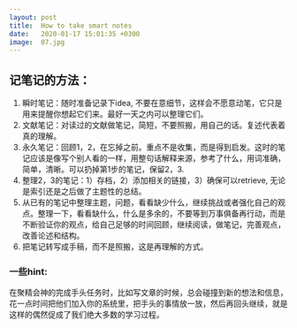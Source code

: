 ```yaml
---
layout: post
title:  How to take smart notes
date:   2020-01-17 15:01:35 +0300
image:  07.jpg
---
```


## 记笔记的方法：

1. 瞬时笔记：随时准备记录下idea, 不要在意细节，这样会不愿意动笔，它只是用来提醒你想起它们来。最好一天之内可以整理它们。
2. 文献笔记：对读过的文献做笔记，简短，不要照搬，用自己的话。复述代表着真的理解。
3. 永久笔记：回顾1，2，在忘掉之前。重点不是收集，而是得到启发。这时的笔记应该是像写个别人看的一样，用整句话解释来源，参考了什么，用词准确，简单，清晰。可以扔掉第1步的笔记，保留2，3.
4. 整理2，3的笔记：1）存档，2）添加相关的链接，3）确保可以retrieve, 无论是索引还是之后做了主题性的总结。
5. 从已有的笔记中整理主题，问题，看看缺少什么，继续挑战或者强化自己的观点。整理一下，看看缺什么，什么是多余的，不要等到万事俱备再行动，而是不断验证你的观点，给自己足够的时间回顾，继续阅读，做笔记，完善观点，改善论述和结构。
6. 把笔记转写成手稿，而不是照搬，这是再理解的方式。


### 一些hint:

在聚精会神的完成手头任务时，比如写文章的时候，总会碰撞到新的想法和信息，花一点时间把他们加入你的系统里，把手头的事情放一放，然后再回头继续，就是这样的偶然促成了我们绝大多数的学习过程。